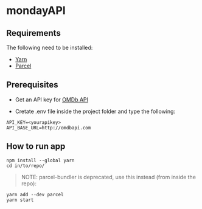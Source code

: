 # mondayAPI

## Requirements
The following need to be installed:
- [Yarn](https://classic.yarnpkg.com/lang/en/docs/install/#mac-stable)
- [Parcel](https://parceljs.org/getting-started/webapp/)


## Prerequisites
- Get an API key for [OMDb API](https://www.omdbapi.com/)

- Cretate .env file inside the project folder and type the following:

```
API_KEY=<yourapikey>
API_BASE_URL=http://omdbapi.com
```


## How to run app

```
npm install --global yarn
cd in/to/repo/
```

>NOTE: parcel-bundler is deprecated, use this instead (from inside the repo):
```
yarn add --dev parcel
yarn start 
```

